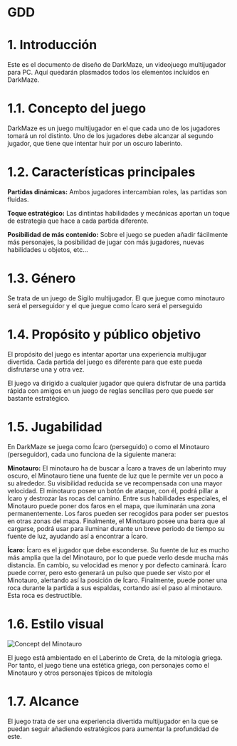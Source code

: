 # GDD

# 1. Introducción

Este es el documento de diseño de DarkMaze, un videojuego multijugador para PC. Aquí quedarán plasmados todos los elementos incluidos en DarkMaze.

  # 1.1. Concepto del juego
  
  DarkMaze es un juego multijugador en el que cada uno de los jugadores tomará un rol distinto. Uno de los jugadores debe alcanzar al segundo jugador, que tiene que intentar huir por un oscuro laberinto.
  
  # 1.2. Características principales
  
  <b>Partidas dinámicas:</b> Ambos jugadores intercambian roles, las partidas son fluidas.
  
  <b>Toque estratégico:</b> Las dintintas habilidades y mecánicas aportan un toque de estrategia que hace a cada partida diferente.
  
  <b>Posibilidad de más contenido:</b> Sobre el juego se pueden añadir fácilmente más personajes, la posibilidad de jugar con más jugadores, nuevas habilidades u objetos, etc...
  
  
  # 1.3. Género
  
  Se trata de un juego de Sigilo multijugador. El que juegue como minotauro será el perseguidor y el que juegue como Ícaro será el perseguido
  
  # 1.4. Propósito y público objetivo
  
  El propósito del juego es intentar aportar una experiencia multijugar divertida. Cada partida del juego es diferente para que este pueda disfrutarse una y otra vez.
  
  El juego va dirigido a cualquier jugador que quiera disfrutar de una partida rápida con amigos en un juego de reglas sencillas pero que puede ser bastante estratégico.
  
  # 1.5. Jugabilidad
  
  En DarkMaze se juega como Ícaro (perseguido) o como el Minotauro (perseguidor), cada uno funciona de la siguiente manera:
  
  <b>Minotauro:</b> El minotauro ha de buscar a Ícaro a traves de un laberinto muy oscuro, el Minotauro tiene una fuente de luz que le permite ver un poco a su alrededor. Su visibilidad reducida se ve recompensada con una mayor velocidad. 
  El minotauro posee un botón de ataque, con él, podrá pillar a Ícaro y destrozar las rocas del camino.
  Entre sus habilidades especiales, el Minotauro puede poner dos faros en el mapa, que iluminarán una zona permanentemente. Los faros pueden ser recogidos para poder ser puestos en otras zonas del mapa.
  Finalmente, el Minotauro posee una barra que al cargarse, podrá usar para iluminar durante un breve periodo de tiempo su fuente de luz, ayudando así a encontrar a Ícaro.
  
  <b>Ícaro:</b> Ícaro es el jugador que debe esconderse. Su fuente de luz es mucho más amplia que la del Minotauro, por lo que puede verlo desde mucha más distancia. En cambio, su velocidad es menor y por defecto caminará.
  Ícaro puede correr, pero esto generará un pulso que puede ser visto por el Minotauro, alertando así la posición de Ícaro.
  Finalmente, puede poner una roca durante la partida a sus espaldas, cortando así el paso al minotauro. Esta roca es destructible.
  
  # 1.6. Estilo visual
  
  ![Concept del Minotauro](https://i.imgur.com/ENoZsPI.png)
  
  El juego está ambientado en el Laberinto de Creta, de la mitología griega. Por tanto, el juego tiene una estética griega, con personajes como el Minotauro y otros personajes típicos de mitología
  
  # 1.7. Alcance

El juego trata de ser una experiencia divertida multijugador en la que se puedan seguir añadiendo estratégicos para aumentar la profundidad de este.
